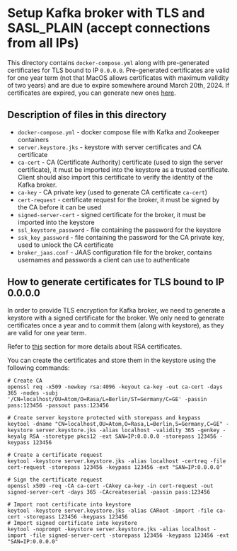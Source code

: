 # Setup Kafka broker with TLS and SASL_PLAIN (accept connections from all IPs)

This directory contains `docker-compose.yml` along with pre-generated certificates for TLS bound to IP `0.0.0.0`.
Pre-generated certificates are valid for one year term (not that MacOS allows certificates with maximum validity of two years)
and are due to expire somewhere around March 20th, 2024.
If certificates are expired, you can generate new ones [here](#how-to-generate-certificates-for-tls-bound-to-ip-0000).

## Description of files in this directory

* `docker-compose.yml` - docker compose file with Kafka and Zookeeper containers
* `server.keystore.jks` - keystore with server certificates and CA certificate
* `ca-cert` - CA (Certificate Authority) certificate (used to sign the server certificate), it must be imported into the keystore as a trusted certificate. 
Client should also import this certificate to verify the identity of the Kafka broker.
* `ca-key` - CA private key (used to generate CA certificate `ca-cert`)
* `cert-request` - certificate request for the broker, it must be signed by the CA before it can be used
* `signed-server-cert` - signed certificate for the broker, it must be imported into the keystore
* `ssl_keystore_password` - file containing the password for the keystore
* `ssk_key_password` - file containing the password for the CA private key, used to unlock the CA certificate
* `broker_jaas.conf` - JAAS configuration file for the broker, contains usernames and passwords a client can use to authenticate


## How to generate certificates for TLS bound to IP 0.0.0.0

In order to provide TLS encryption for Kafka broker, we need to generate a keystore with a signed certificate for the broker.
We only need to generate certificates once a year and to commit them (along with keystore), as they are valid for one year term.

Refer to [this](../README.md#about-certificates) section for more details about RSA certificates.

You can create the certificates and store them in the keystore using the following commands:
```shell
# Create CA
openssl req -x509 -newkey rsa:4096 -keyout ca-key -out ca-cert -days 365 -nodes -subj '/CN=localhost/OU=Atom/O=Rasa/L=Berlin/ST=Germany/C=GE' -passin pass:123456 -passout pass:123456

# Create server keystore protected with storepass and keypass
keytool -dname "CN=localhost,OU=Atom,O=Rasa,L=Berlin,S=Germany,C=GE" -keystore server.keystore.jks -alias localhost -validity 365 -genkey -keyalg RSA -storetype pkcs12 -ext SAN=IP:0.0.0.0 -storepass 123456 -keypass 123456

# Create a certificate request
keytool -keystore server.keystore.jks -alias localhost -certreq -file cert-request -storepass 123456 -keypass 123456 -ext "SAN=IP:0.0.0.0"

# Sign the certificate request
openssl x509 -req -CA ca-cert -CAkey ca-key -in cert-request -out signed-server-cert -days 365 -CAcreateserial -passin pass:123456

# Import root certificate into keystore
keytool -keystore server.keystore.jks -alias CARoot -import -file ca-cert -storepass 123456 -keypass 123456
# Import signed certificate into keystore
keytool -noprompt -keystore server.keystore.jks -alias localhost -import -file signed-server-cert -storepass 123456 -keypass 123456 -ext "SAN=IP:0.0.0.0"
```

